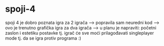# spoji-4
spoji 4 je dobro poznata igra za 2 igrača
--> popravila sam neuredni kod 
--> ovo je trenutno grafička igra za dva igrača
--> u planu je napraviti:
    početni zaslon i estetiku
    postavke tj. igrač će sve moći prilagođavati
    singleplayer mode tj. da se igra protiv programa
:)
